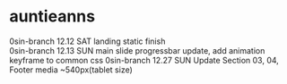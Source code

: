 # auntieanns

0sin-branch 12.12 SAT landing static finish <br>
0sin-branch 12.13 SUN main slide progressbar update, add animation keyframe to common css
0sin-branch 12.27 SUN Update Section 03, 04, Footer media ~540px(tablet size)
